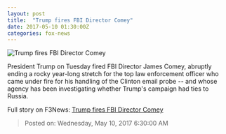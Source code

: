 ```yaml
---
layout: post
title:  "Trump fires FBI Director Comey"
date: 2017-05-10 01:30:00Z
categories: fox-news
---
```


![Trump fires FBI Director Comey](http://www.foxnews.com/content/dam/fox-news/logo/og-fn-foxnews.jpg)

President Trump on Tuesday fired FBI Director James Comey, abruptly ending a rocky year-long stretch for the top law enforcement officer who came under fire for his handling of the Clinton email probe -- and whose agency has been investigating whether Trump's campaign had ties to Russia.


Full story on F3News: [Trump fires FBI Director Comey](http://www.f3nws.com/n/DCvz2)

> Posted on: Wednesday, May 10, 2017 6:30:00 AM
